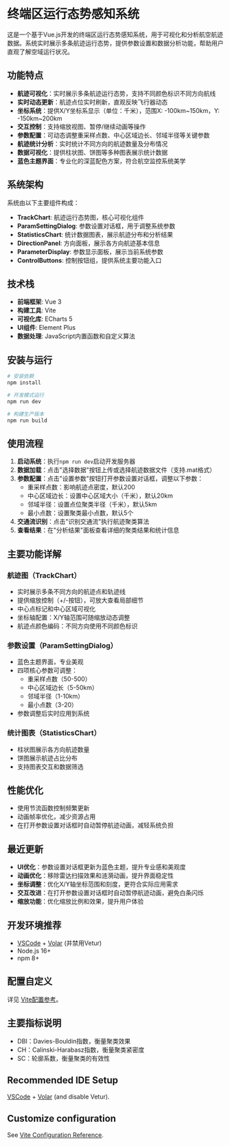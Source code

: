 # 终端区运行态势感知系统

这是一个基于Vue.js开发的终端区运行态势感知系统，用于可视化和分析航空航迹数据。系统实时展示多条航迹运行态势，提供参数设置和数据分析功能，帮助用户直观了解空域运行状况。

## 功能特点

- **航迹可视化**：实时展示多条航迹运行态势，支持不同颜色标识不同方向航线
- **实时动态更新**：航迹点位实时刷新，直观反映飞行器动态
- **坐标系统**：提供X/Y坐标系显示（单位：千米），范围X: -100km~150km，Y: -150km~200km
- **交互控制**：支持缩放视图、暂停/继续动画等操作
- **参数配置**：可动态调整重采样点数、中心区域边长、邻域半径等关键参数
- **航迹统计分析**：实时统计不同方向的航迹数量及分布情况
- **数据可视化**：提供柱状图、饼图等多种图表展示统计数据
- **蓝色主题界面**：专业化的深蓝配色方案，符合航空监控系统美学

## 系统架构

系统由以下主要组件构成：

- **TrackChart**: 航迹运行态势图，核心可视化组件
- **ParamSettingDialog**: 参数设置对话框，用于调整系统参数
- **StatisticsChart**: 统计数据图表，展示航迹分布和分析结果
- **DirectionPanel**: 方向面板，展示各方向航迹基本信息
- **ParameterDisplay**: 参数显示面板，展示当前系统参数
- **ControlButtons**: 控制按钮组，提供系统主要功能入口

## 技术栈

- **前端框架**: Vue 3
- **构建工具**: Vite
- **可视化库**: ECharts 5
- **UI组件**: Element Plus
- **数据处理**: JavaScript内置函数和自定义算法

## 安装与运行

```bash
# 安装依赖
npm install

# 开发模式运行
npm run dev

# 构建生产版本
npm run build
```

## 使用流程

1. **启动系统**：执行`npm run dev`启动开发服务器
2. **数据加载**：点击"选择数据"按钮上传或选择航迹数据文件（支持.mat格式）
3. **参数配置**：点击"设置参数"按钮打开参数设置对话框，调整以下参数：
   - 重采样点数：影响航迹点密度，默认200
   - 中心区域边长：设置中心区域大小（千米），默认20km
   - 邻域半径：设置点位聚类半径（千米），默认5km
   - 最小点数：设置聚类最小点数，默认5个
4. **交通流识别**：点击"识别交通流"执行航迹聚类算法
5. **查看结果**：在"分析结果"面板查看详细的聚类结果和统计信息

## 主要功能详解

### 航迹图（TrackChart）

- 实时展示多条不同方向的航迹点和轨迹线
- 提供缩放控制（+/-按钮），可放大查看局部细节
- 中心点标记和中心区域可视化
- 坐标轴配置：X/Y轴范围可随缩放动态调整
- 航迹点颜色编码：不同方向使用不同颜色标识

### 参数设置（ParamSettingDialog）

- 蓝色主题界面，专业美观
- 四项核心参数可调整：
  - 重采样点数（50-500）
  - 中心区域边长（5-50km）
  - 邻域半径（1-10km）
  - 最小点数（3-20）
- 参数调整后实时应用到系统

### 统计图表（StatisticsChart）

- 柱状图展示各方向航迹数量
- 饼图展示航迹占比分布
- 支持图表交互和数据筛选

## 性能优化

- 使用节流函数控制频繁更新
- 动画帧率优化，减少资源占用
- 在打开参数设置对话框时自动暂停航迹动画，减轻系统负担

## 最近更新

- **UI优化**：参数设置对话框更新为蓝色主题，提升专业感和美观度
- **动画优化**：移除雷达扫描效果和涟漪动画，提升界面稳定性
- **坐标调整**：优化X/Y轴坐标范围和刻度，更符合实际应用需求
- **交互改进**：在打开参数设置对话框时自动暂停航迹动画，避免白条闪烁
- **缩放功能**：优化缩放比例和效果，提升用户体验

## 开发环境推荐

- [VSCode](https://code.visualstudio.com/) + [Volar](https://marketplace.visualstudio.com/items?itemName=Vue.volar) (并禁用Vetur)
- Node.js 16+
- npm 8+

## 配置自定义

详见 [Vite配置参考](https://vitejs.dev/config/)。

## 主要指标说明

- DBI：Davies-Bouldin指数，衡量聚类效果
- CH：Calinski-Harabasz指数，衡量聚类紧密度
- SC：轮廓系数，衡量聚类的有效性

## Recommended IDE Setup

[VSCode](https://code.visualstudio.com/) + [Volar](https://marketplace.visualstudio.com/items?itemName=Vue.volar) (and disable Vetur).

## Customize configuration

See [Vite Configuration Reference](https://vite.dev/config/).
